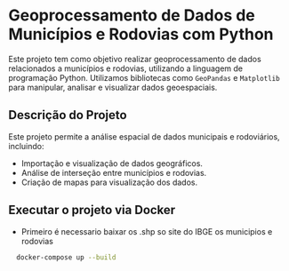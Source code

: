 # Geoprocessamento de Dados de Municípios e Rodovias com Python

Este projeto tem como objetivo realizar geoprocessamento de dados relacionados a municípios e rodovias, utilizando a linguagem de programação Python. Utilizamos bibliotecas como `GeoPandas` e `Matplotlib` para manipular, analisar e visualizar dados geoespaciais.

## Descrição do Projeto

Este projeto permite a análise espacial de dados municipais e rodoviários, incluindo:

- Importação e visualização de dados geográficos.
- Análise de interseção entre municípios e rodovias.
- Criação de mapas para visualização dos dados.

## Executar o projeto via Docker
- Primeiro é necessario baixar os .shp so site do IBGE os municipios e rodovias 

```bash
  docker-compose up --build